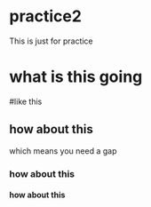 # practice2

This is just for practice

# what is this going
#like this
## how about this
which means you need a gap
### how about this

#### how about this
